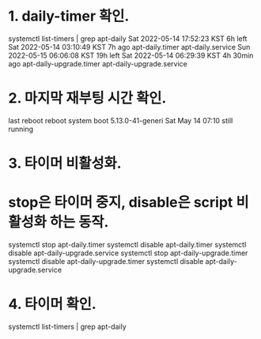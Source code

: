 # 1. daily-timer 확인.
systemctl list-timers | grep apt-daily
Sat 2022-05-14 17:52:23 KST 6h left        Sat 2022-05-14 03:10:49 KST 7h ago       apt-daily.timer              apt-daily.service
Sun 2022-05-15 06:06:08 KST 19h left       Sat 2022-05-14 06:29:39 KST 4h 30min ago apt-daily-upgrade.timer      apt-daily-upgrade.service

# 2. 마지막 재부팅 시간 확인.
last reboot
reboot   system boot  5.13.0-41-generi Sat May 14 07:10   still running

# 3. 타이머 비활성화.
#    stop은 타이머 중지, disable은 script 비활성화 하는 동작.
systemctl stop apt-daily.timer
systemctl disable apt-daily.timer
systemctl disable apt-daily-upgrade.service
systemctl stop apt-daily-upgrade.timer
systemctl disable apt-daily-upgrade.timer
systemctl disable apt-daily-upgrade.service

# 4. 타이머 확인.
systemctl list-timers | grep apt-daily

